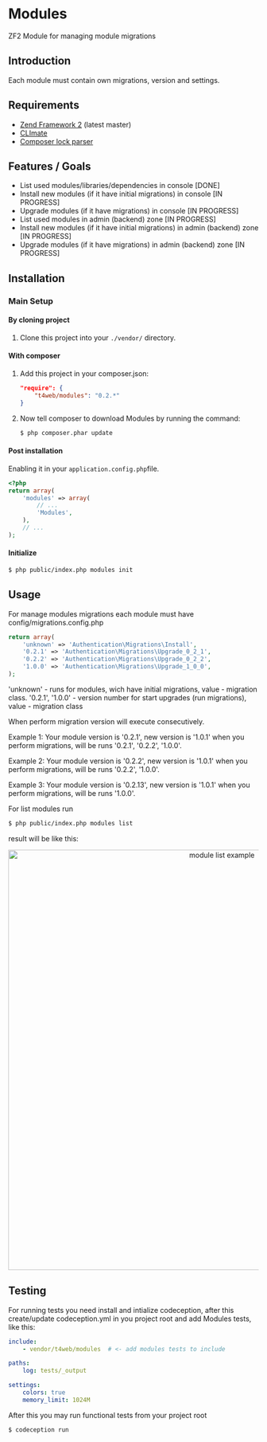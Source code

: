 Modules
==============

ZF2 Module for managing module migrations

Introduction
------------
Each module must contain own migrations, version and settings.

Requirements
------------
* [Zend Framework 2](https://github.com/zendframework/zf2) (latest master)
* [CLImate](https://github.com/thephpleague/climate)
* [Composer lock parser](https://github.com/t4web/ComposerLockParser)

Features / Goals
----------------
* List used modules/libraries/dependencies in console [DONE]
* Install new modules (if it have initial migrations) in console [IN PROGRESS]
* Upgrade modules (if it have migrations) in console [IN PROGRESS]
* List used modules in admin (backend) zone [IN PROGRESS]
* Install new modules (if it have initial migrations) in admin (backend) zone [IN PROGRESS]
* Upgrade modules (if it have migrations) in admin (backend) zone [IN PROGRESS]

Installation
------------
### Main Setup

#### By cloning project

1. Clone this project into your `./vendor/` directory.

#### With composer

1. Add this project in your composer.json:

    ```json
    "require": {
        "t4web/modules": "0.2.*"
    }
    ```

2. Now tell composer to download Modules by running the command:

    ```bash
    $ php composer.phar update
    ```

#### Post installation

Enabling it in your `application.config.php`file.

```php
<?php
return array(
    'modules' => array(
        // ...
        'Modules',
    ),
    // ...
);
```

#### Initialize
```bash
$ php public/index.php modules init
```

Usage
------------
For manage modules migrations each module must have config/migrations.config.php
```php
return array(
    'unknown' => 'Authentication\Migrations\Install',
    '0.2.1' => 'Authentication\Migrations\Upgrade_0_2_1',
    '0.2.2' => 'Authentication\Migrations\Upgrade_0_2_2',
    '1.0.0' => 'Authentication\Migrations\Upgrade_1_0_0',
);
```
'unknown' - runs for modules, wich have initial migrations, value - migration class. '0.2.1', '1.0.0' - version number for start upgrades (run migrations), value - migration class

When perform migration version will execute consecutively.

Example 1: Your module version is '0.2.1', new version is '1.0.1' when you perform
migrations, will be runs '0.2.1', '0.2.2', '1.0.0'.

Example 2: Your module version is '0.2.2', new version is '1.0.1' when you perform
migrations, will be runs '0.2.2', '1.0.0'.

Example 3: Your module version is '0.2.13', new version is '1.0.1' when you perform
migrations, will be runs '1.0.0'.

For list modules run
```bash
$ php public/index.php modules list
```
result will be like this:
<p align="center"><img src="http://t4web.com.ua/var/module-list-example-0.2.3.png" width="844" alt="module list example" /></p>

Testing
------------
For running tests you need install and intialize codeception, after this create/update codeception.yml in you project root and add Modules tests, like this:
```yml
include:
    - vendor/t4web/modules  # <- add modules tests to include

paths:
    log: tests/_output

settings:
    colors: true
    memory_limit: 1024M
```
After this you may run functional tests from your project root
```bash
$ codeception run
```
